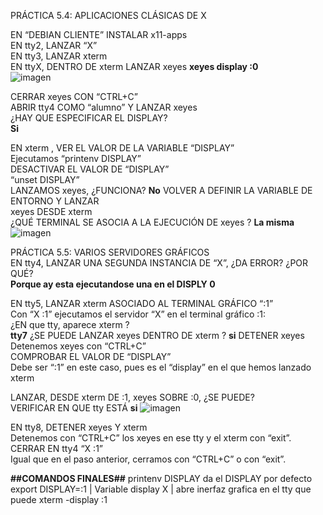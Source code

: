 PRÁCTICA 5.4: APLICACIONES CLÁSICAS DE X

EN “DEBIAN CLIENTE” INSTALAR x11-apps  
EN tty2, LANZAR “X”  
EN tty3, LANZAR xterm  
EN ttyX, DENTRO DE xterm  LANZAR xeyes 
**xeyes display :0**  
![imagen](https://github.com/user-attachments/assets/d39651d6-cd08-4a29-a7ee-824365108226)

CERRAR xeyes CON “CTRL+C”  
ABRIR tty4 COMO “alumno” Y LANZAR xeyes  
¿HAY QUE ESPECIFICAR EL DISPLAY?  
**Si**

EN xterm , VER EL VALOR DE LA VARIABLE “DISPLAY”  
   Ejecutamos “printenv DISPLAY”  
DESACTIVAR EL VALOR DE “DISPLAY”  
  “unset DISPLAY”  
LANZAMOS xeyes, ¿FUNCIONA?  **No**
VOLVER A DEFINIR LA VARIABLE DE ENTORNO Y LANZAR  
xeyes DESDE xterm  
¿QUÉ TERMINAL SE ASOCIA A LA EJECUCIÓN DE xeyes ?  **La misma**
![imagen](https://github.com/user-attachments/assets/bd17d868-9efe-40aa-bf73-e0a73583c58b)


PRÁCTICA 5.5: VARIOS SERVIDORES GRÁFICOS  
EN tty4, LANZAR UNA SEGUNDA INSTANCIA DE “X”, ¿DA ERROR? ¿POR QUÉ?  
**Porque ay esta ejecutandose una en el DISPLY 0**  

EN tty5, LANZAR xterm ASOCIADO AL TERMINAL GRÁFICO “:1”  
Con “X :1” ejecutamos el servidor “X” en el terminal gráfico :1:  
¿EN que tty, aparece xterm ?  
**tty7**
¿SE PUEDE LANZAR xeyes DENTRO DE xterm ?  **si**
DETENER xeyes  
Detenemos xeyes con “CTRL+C”  
COMPROBAR EL VALOR DE “DISPLAY”  
Debe ser “:1” en este caso, pues es el “display” en el que hemos lanzado xterm  

LANZAR, DESDE xterm DE :1, xeyes SOBRE :0, ¿SE PUEDE?  
VERIFICAR EN  QUE tty ESTÁ  **si**
![imagen](https://github.com/user-attachments/assets/ceac8a45-d1f5-4fbb-a4ac-8d172b8085db)

EN tty8, DETENER xeyes Y xterm  
Detenemos con “CTRL+C” los xeyes en ese tty y el xterm con “exit”.  
CERRAR EN tty4 “X :1”  
Igual que en el paso anterior, cerramos con “CTRL+C” o con “exit”.  

**##COMANDOS FINALES##**
printenv DISPLAY da el DISPLAY por defecto
export DISPLAY=:1 | Variable display
X | abre inerfaz grafica en el tty que puede
xterm -display :1 

